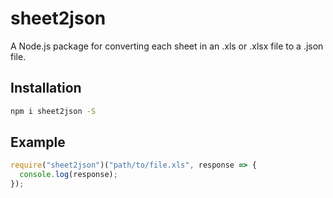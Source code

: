 # sheet2json
A Node.js package for converting each sheet in an .xls or .xlsx file to a .json file.

## Installation

```bash
npm i sheet2json -S
```

## Example

```js
require("sheet2json")("path/to/file.xls", response => {
  console.log(response);
});
```